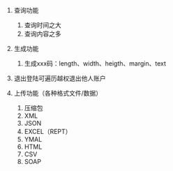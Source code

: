1. 查询功能
   1. 查询时间之大
   2. 查询内容之多

2. 生成功能
   1. 生成xxx码：length、width、heigth、margin、text

3. 退出登陆可遍历越权退出他人账户
4. 上传功能（各种格式文件/数据）
   1. 压缩包
   2. XML
   3. JSON
   4. EXCEL（REPT）
   5. YMAL
   6. HTML
   7. CSV
   8. SOAP



